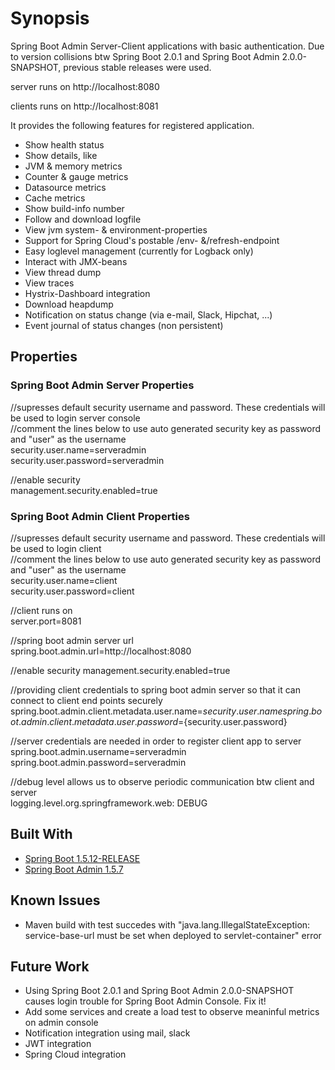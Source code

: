 # Synopsis

Spring Boot Admin Server-Client applications with basic authentication. Due to version collisions btw Spring Boot 2.0.1 and Spring Boot Admin 2.0.0-SNAPSHOT, previous stable releases were used.

server runs on http://localhost:8080

clients runs on http://localhost:8081

It provides the following features for registered application.

* Show health status
* Show details, like
* JVM & memory metrics
* Counter & gauge metrics
* Datasource metrics
* Cache metrics
* Show build-info number
* Follow and download logfile
* View jvm system- & environment-properties
* Support for Spring Cloud's postable /env- &/refresh-endpoint
* Easy loglevel management (currently for Logback only)
* Interact with JMX-beans
* View thread dump
* View traces
* Hystrix-Dashboard integration
* Download heapdump
* Notification on status change (via e-mail, Slack, Hipchat, ...)
* Event journal of status changes (non persistent)

## Properties

### Spring Boot Admin Server Properties

//supresses default security username and password. These credentials will be used to login server console  
//comment the lines below to use auto generated security key as password and "user" as the username  
security.user.name=serveradmin  
security.user.password=serveradmin  

//enable security  
management.security.enabled=true  


### Spring Boot Admin Client Properties

//supresses default security username and password. These credentials will be used to login client  
//comment the lines below to use auto generated security key as password and "user" as the username  
security.user.name=client  
security.user.password=client  

//client runs on  
server.port=8081  

//spring boot admin server url  
spring.boot.admin.url=http://localhost:8080  

//enable security
management.security.enabled=true  

//providing client credentials to spring boot admin server so that it can connect to client end points securely  
spring.boot.admin.client.metadata.user.name=${security.user.name}  
spring.boot.admin.client.metadata.user.password=${security.user.password}  

//server credentials are needed in order to register client app to server  
spring.boot.admin.username=serveradmin  
spring.boot.admin.password=serveradmin  

//debug level allows us to observe periodic communication btw client and server  
logging.level.org.springframework.web: DEBUG  

## Built With

* [Spring Boot 1.5.12-RELEASE](https://start.spring.io/)
* [Spring Boot Admin 1.5.7](https://oss.sonatype.org/content/repositories/snapshots/de/codecentric/spring-boot-admin-starter-server/)

## Known Issues

* Maven build with test succedes with "java.lang.IllegalStateException: service-base-url must be set when deployed to servlet-container" error

## Future Work
* Using Spring Boot 2.0.1 and Spring Boot Admin 2.0.0-SNAPSHOT causes login trouble for Spring Boot Admin Console. Fix it!
* Add some services and create a load test to observe meaninful metrics on admin console
* Notification integration using mail, slack
* JWT integration
* Spring Cloud integration